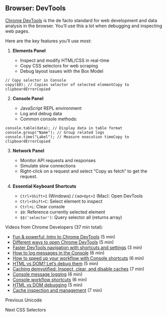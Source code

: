 ## Browser: DevTools

[Chrome DevTools](https://developer.chrome.com/docs/devtools/overview/) is the
de facto standard for web development and data analysis in the browser. You’ll
use this a lot when debugging and inspecting web pages.

Here are the key features you’ll use most:

  1. **Elements Panel**

     * Inspect and modify HTML/CSS in real-time
     * Copy CSS selectors for web scraping
     * Debug layout issues with the Box Model
    
    // Copy selector in Console
    copy($0); // Copies selector of selected elementCopy to clipboardErrorCopied

  2. **Console Panel**

     * JavaScript REPL environment
     * Log and debug data
     * Common console methods:
    
    console.table(data); // Display data in table format
    console.group("Name"); // Group related logs
    console.time("Label"); // Measure execution timeCopy to clipboardErrorCopied

  3. **Network Panel**

     * Monitor API requests and responses
     * Simulate slow connections
     * Right-click on a request and select “Copy as fetch” to get the request.
  4. **Essential Keyboard Shortcuts**

     * `Ctrl+Shift+I` (Windows) / `Cmd+Opt+I` (Mac): Open DevTools
     * `Ctrl+Shift+C`: Select element to inspect
     * `Ctrl+L`: Clear console
     * `$0`: Reference currently selected element
     * `$$('selector')`: Query selector all (returns array)

Videos from Chrome Developers (37 min total):

  * [Fun & powerful: Intro to Chrome DevTools](https://youtu.be/t1c5tNPpXjs) (5 min)
  * [Different ways to open Chrome DevTools](https://youtu.be/X65TAP8a530) (5 min)
  * [Faster DevTools navigation with shortcuts and settings](https://youtu.be/xHusjrb_34A) (3 min)
  * [How to log messages in the Console](https://youtu.be/76U0gtuV9AY) (6 min)
  * [How to speed up your workflow with Console shortcuts](https://youtu.be/hdRDTj6ObiE) (6 min)
  * [HTML vs DOM? Let’s debug them](https://youtu.be/J-02VNxE7lE) (5 min)
  * [Caching demystified: Inspect, clear, and disable caches](https://youtu.be/mSMb-aH6sUw) (7 min)
  * [Console message logging](https://youtu.be/76U0gtuV9AY) (6 min)
  * [Console workflow shortcuts](https://youtu.be/hdRDTj6ObiE) (6 min)
  * [HTML vs DOM debugging](https://youtu.be/J-02VNxE7lE) (5 min)
  * [Cache inspection and management](https://youtu.be/mSMb-aH6sUw) (7 min)

Previous Unicode

Next CSS Selectors

